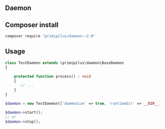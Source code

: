 Daemon
--------

Composer install
----------------

```bash
composer require "primipilus/daemon:~2.0"
```

Usage
-----

```php
class TestDaemon extends \primipilus\daemon\BaseDaemon
{

    protected function process() : void
    {
       // ...
    }
}

$daemon = new TestDaemon(['daemonize' => true, 'runtimeDir' => __DIR__]);

$daemon->start();
// or
$daemon->stop();
```